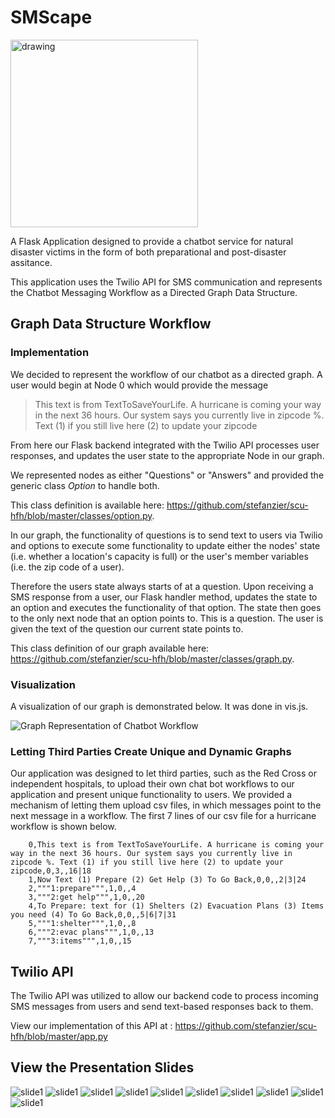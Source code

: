 # SMScape

<img src="https://raw.githubusercontent.com/deenaariff/DFS.py/master/SMScape.png" alt="drawing" width="300px"/>

A Flask Application designed to provide a chatbot service for natural disaster victims in the form of both preparational and post-disaster assitance.

This application uses the Twilio API for SMS communication and represents the Chatbot Messaging Workflow as a Directed Graph Data Structure.

## Graph Data Structure Workflow

### Implementation 

We decided to represent the workflow of our chatbot as a directed graph. A user would begin at Node 0 which would provide the message

> This text is from TextToSaveYourLife. A hurricane is coming your way
> in the next 36 hours. Our system says you currently live in zipcode %.
> Text (1) if you still live here (2) to update your zipcode

From here our Flask backend integrated with the Twilio API processes user responses, and updates the user state to the appropriate Node in our graph.

We represented nodes as either "Questions" or "Answers" and provided the generic class *Option*  to handle both. 

This class definition is available here: https://github.com/stefanzier/scu-hfh/blob/master/classes/option.py.

In our graph, the functionality of questions is to send text to users via Twilio and options to execute some functionality to update either the nodes' state (i.e. whether a location's capacity is full) or the user's member variables (i.e. the zip code of a user).

Therefore the users state always starts of at a question. Upon receiving a SMS response from a user, our Flask handler method, updates the state to an option and executes the functionality of that option. The state then goes to the only next node that an option points to. This is a question. The user is given the text of the question our current state points to. 

This class definition of our graph available here: https://github.com/stefanzier/scu-hfh/blob/master/classes/graph.py.

### Visualization

A visualization of our graph is demonstrated below. It was done in vis.js. 

![Graph Representation of Chatbot Workflow](https://raw.githubusercontent.com/stefanzier/scu-hfh/master/visualization/graph.png)

### Letting Third Parties Create Unique and Dynamic Graphs

Our application was designed to let third parties, such as the Red Cross or independent hospitals, to upload their own chat bot workflows to our application and present unique functionality to users. We provided a mechanism of letting them upload csv files, in which messages point to the next message in a workflow. The first 7 lines of our csv file for a hurricane workflow is shown below.

        0,This text is from TextToSaveYourLife. A hurricane is coming your way in the next 36 hours. Our system says you currently live in zipcode %. Text (1) if you still live here (2) to update your zipcode,0,3,,16|18
        1,Now Text (1) Prepare (2) Get Help (3) To Go Back,0,0,,2|3|24
        2,"""1:prepare""",1,0,,4
        3,"""2:get help""",1,0,,20
        4,To Prepare: text for (1) Shelters (2) Evacuation Plans (3) Items you need (4) To Go Back,0,0,,5|6|7|31
        5,"""1:shelter""",1,0,,8
        6,"""2:evac plans""",1,0,,13
        7,"""3:items""",1,0,,15


## Twilio API

The Twilio API was utilized to allow our backend code to process incoming SMS messages from users and send text-based responses back to them.

View our implementation of this API at : https://github.com/stefanzier/scu-hfh/blob/master/app.py

## View the Presentation Slides

![slide1](https://raw.githubusercontent.com/stefanzier/scu-hfh/master/slides/Slide01.png)
![slide1](https://raw.githubusercontent.com/stefanzier/scu-hfh/master/slides/Slide02.png)
![slide1](https://raw.githubusercontent.com/stefanzier/scu-hfh/master/slides/Slide03.png)
![slide1](https://raw.githubusercontent.com/stefanzier/scu-hfh/master/slides/Slide04.png)
![slide1](https://raw.githubusercontent.com/stefanzier/scu-hfh/master/slides/Slide05.png)
![slide1](https://raw.githubusercontent.com/stefanzier/scu-hfh/master/slides/Slide06.png)
![slide1](https://raw.githubusercontent.com/stefanzier/scu-hfh/master/slides/Slide07.png)
![slide1](https://raw.githubusercontent.com/stefanzier/scu-hfh/master/slides/Slide08.png)
![slide1](https://raw.githubusercontent.com/stefanzier/scu-hfh/master/slides/Slide09.png)
![slide1](https://raw.githubusercontent.com/stefanzier/scu-hfh/master/slides/Slide10.png)
